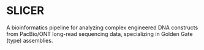 # SLICER
A bioinformatics pipeline for analyzing complex engineered DNA constructs from PacBio/ONT long-read sequencing data, specializing in Golden Gate (type) assemblies.
